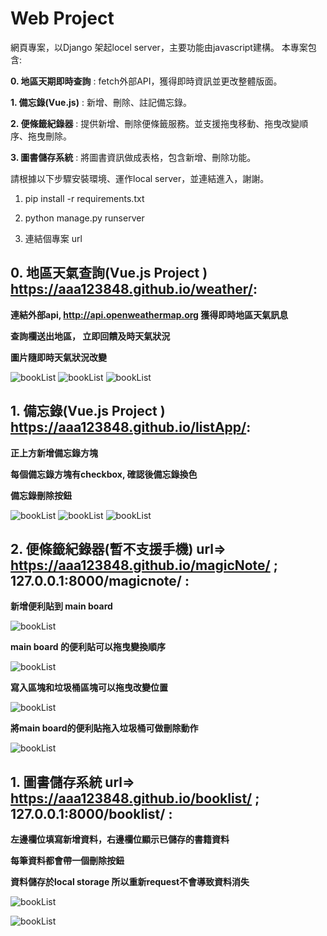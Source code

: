 # Web Project

網頁專案，以Django 架起locel server，主要功能由javascript建構。 本專案包含:

**0. 地區天期即時查詢** : fetch外部API，獲得即時資訊並更改整體版面。

**1. 備忘錄(Vue.js)** : 新增、刪除、註記備忘錄。

**2. 便條籤紀錄器** : 提供新增、刪除便條籤服務。並支援拖曳移動、拖曳改變順序、拖曳刪除。

**3. 圖書儲存系統** : 將圖書資訊做成表格，包含新增、刪除功能。


請根據以下步驟安裝環境、運作local server，並連結進入，謝謝。


1. pip install -r requirements.txt

2. python manage.py runserver

3. 連結個專案 url

## 0. 地區天氣查詢(Vue.js Project ) https://aaa123848.github.io/weather/:

**連結外部api, http://api.openweathermap.org 獲得即時地區天氣訊息**

**查詢欄送出地區， 立即回饋及時天氣狀況**

**圖片隨即時天氣狀況改變**

![bookList](https://github.com/aaa123848/Web_project/blob/master/img/cloud.PNG)
![bookList](https://github.com/aaa123848/Web_project/blob/master/img/rain.PNG)
![bookList](https://github.com/aaa123848/Web_project/blob/master/img/normal.PNG)

## 1. 備忘錄(Vue.js Project ) https://aaa123848.github.io/listApp/:

**正上方新增備忘錄方塊**

**每個備忘錄方塊有checkbox, 確認後備忘錄換色**

**備忘錄刪除按鈕**

![bookList](https://github.com/aaa123848/Web_project/blob/master/img/listapp1.PNG)
![bookList](https://github.com/aaa123848/Web_project/blob/master/img/listapp2.PNG)
![bookList](https://github.com/aaa123848/Web_project/blob/master/img/listapp3.PNG)


## 2. 便條籤紀錄器(暫不支援手機) url=> https://aaa123848.github.io/magicNote/ ; 127.0.0.1:8000/magicnote/ :

**新增便利貼到 main board**

![bookList](https://github.com/aaa123848/Web_project/blob/master/img/mn_1.PNG)

**main board 的便利貼可以拖曳變換順序**

![bookList](https://github.com/aaa123848/Web_project/blob/master/img/mn_2.PNG)

**寫入區塊和垃圾桶區塊可以拖曳改變位置**

![bookList](https://github.com/aaa123848/Web_project/blob/master/img/mn_3.PNG)

**將main board的便利貼拖入垃圾桶可做刪除動作**

![bookList](https://github.com/aaa123848/Web_project/blob/master/img/mn_4.PNG)

## 1. 圖書儲存系統 url=> https://aaa123848.github.io/booklist/ ; 127.0.0.1:8000/booklist/ :

**左邊欄位填寫新增資料，右邊欄位顯示已儲存的書籍資料**

**每筆資料都會帶一個刪除按鈕**

**資料儲存於local storage 所以重新request不會導致資料消失**

![bookList](https://github.com/aaa123848/Web_project/blob/master/img/bls_1.PNG)

![bookList](https://github.com/aaa123848/Web_project/blob/master/img/bls_3.PNG)





